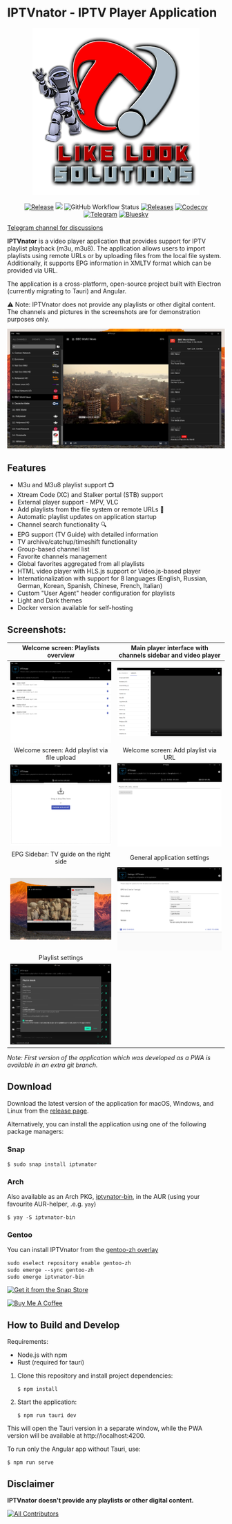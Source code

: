 # IPTVnator - IPTV Player Application

<p align="center">
  <img src="https://raw.githubusercontent.com/4gray/iptvnator/electron/src/assets/icons/favicon.256x256.png" alt="IPTVnator icon" title="Free IPTV player application" />
</p>
<p align="center">
  <a href="https://github.com/4gray/iptvnator/releases"><img src="https://img.shields.io/github/release/4gray/iptvnator.svg?style=for-the-badge&logo=github" alt="Release"></a> 
  <a href="https://github.com/4gray/iptvnator/releases"><img src="https://img.shields.io/github/v/release/4gray/iptvnator?include_prereleases&label=pre-release&logo=github&style=for-the-badge" /></a>
 <img alt="GitHub Workflow Status" src="https://img.shields.io/github/actions/workflow/status/4gray/iptvnator/build-and-test.yaml?style=for-the-badge&logo=github"> <a href="https://github.com/4gray/iptvnator/releases"><img src="https://img.shields.io/github/downloads/4gray/iptvnator/total?style=for-the-badge&logo=github" alt="Releases"></a> <a href="https://codecov.io/gh/4gray/iptvnator"><img alt="Codecov" src="https://img.shields.io/codecov/c/github/4gray/iptvnator?style=for-the-badge"></a> <a href="https://t.me/iptvnator"><img src="https://img.shields.io/badge/telegram-iptvnator-blue?logo=telegram&style=for-the-badge" alt="Telegram"></a> <a href="https://bsky.app/profile/iptvnator.bsky.social"><img src="https://img.shields.io/badge/bluesky-iptvnator-darkblue?logo=bluesky&style=for-the-badge" alt="Bluesky"></a>
</p>

<a href="https://t.me/iptvnator">Telegram channel for discussions</a>

**IPTVnator** is a video player application that provides support for IPTV playlist playback (m3u, m3u8). The application allows users to import playlists using remote URLs or by uploading files from the local file system. Additionally, it supports EPG information in XMLTV format which can be provided via URL.

The application is a cross-platform, open-source project built with Electron (currently migrating to Tauri) and Angular.

⚠️ Note: IPTVnator does not provide any playlists or other digital content. The channels and pictures in the screenshots are for demonstration purposes only.

![IPTVnator: Channels list, player and epg list](./iptv-dark-theme.png)

## Features

- M3u and M3u8 playlist support 📺
- Xtream Code (XC) and Stalker portal (STB) support
- External player support - MPV, VLC
- Add playlists from the file system or remote URLs 📂
- Automatic playlist updates on application startup
- Channel search functionality 🔍
- EPG support (TV Guide) with detailed information
- TV archive/catchup/timeshift functionality
- Group-based channel list
- Favorite channels management
- Global favorites aggregated from all playlists
- HTML video player with HLS.js support or Video.js-based player
- Internationalization with support for 8 languages (English, Russian, German, Korean, Spanish, Chinese, French, Italian)
- Custom "User Agent" header configuration for playlists
- Light and Dark themes
- Docker version available for self-hosting

## Screenshots:

| Welcome screen: Playlists overview                           | Main player interface with channels sidebar and video player                |
| :----------------------------------------------------------: | :-------------------------------------------------------: |
| ![Welcome screen: Playlists overview](./playlists.png)       | ![Sidebar with channel and video player](./iptv-main.png) |
| Welcome screen: Add playlist via file upload                | Welcome screen: Add playlist via URL                      |
| ![Welcome screen: Add playlist via file upload](./iptv-upload.png) | ![Welcome screen: Add playlist via URL](./upload-via-url.png)             |
| EPG Sidebar: TV guide on the right side                | General application settings
| ![EPG: TV guide on the right side](./iptv-epg.png) | ![General app settings](./iptv-settings.png) |
| Playlist settings                |
| ![Playlist settings](./iptv-playlist-settings.png) |  |

*Note: First version of the application which was developed as a PWA is available in an extra git branch.*

## Download

Download the latest version of the application for macOS, Windows, and Linux from the [release page](https://github.com/4gray/iptvnator/releases).

Alternatively, you can install the application using one of the following package managers:

### Snap

```shell
$ sudo snap install iptvnator
```

### Arch

Also available as an Arch PKG, [iptvnator-bin](https://aur.archlinux.org/packages/iptvnator-bin/), in the AUR (using your favourite AUR-helper, .e.g. `yay`)
```shell
$ yay -S iptvnator-bin
```

### Gentoo

You can install IPTVnator from the [gentoo-zh overlay](https://github.com/microcai/gentoo-zh)

```shell
sudo eselect repository enable gentoo-zh
sudo emerge --sync gentoo-zh
sudo emerge iptvnator-bin
```

[![Get it from the Snap Store](https://snapcraft.io/static/images/badges/en/snap-store-black.svg)](https://snapcraft.io/iptvnator)

<a href="https://github.com/sponsors/4gray" target="_blank"><img src="https://cdn.buymeacoffee.com/buttons/default-green.png" alt="Buy Me A Coffee" width="185"></a>

## How to Build and Develop

Requirements: 
* Node.js with npm
* Rust (required for tauri)

1. Clone this repository and install project dependencies:
   ```
   $ npm install
   ```

2. Start the application:
   ```
   $ npm run tauri dev
   ```

This will open the Tauri version in a separate window, while the PWA version will be available at http://localhost:4200.

To run only the Angular app without Tauri, use:

  ```
  $ npm run serve
  ```

## Disclaimer

**IPTVnator doesn't provide any playlists or other digital content.**

<!-- ALL-CONTRIBUTORS-BADGE:START - Do not remove or modify this section -->
[![All Contributors](https://img.shields.io/badge/all_contributors-13-orange.svg?style=flat-square)](#contributors)
<!-- ALL-CONTRIBUTORS-BADGE:END -->
